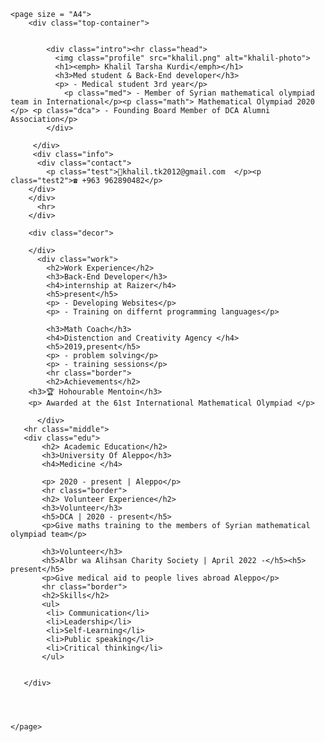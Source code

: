 <html>
<head>
<meta charset="utf-8">
<link rel="stylesheet" href="cv.css">
</head>

<body>

    <page size = "A4">
        <div class="top-container">


            <div class="intro"><hr class="head">
              <img class="profile" src="khalil.png" alt="khalil-photo">
              <h1><emph> Khalil Tarsha Kurdi</emph></h1> 
              <h3>Med student & Back-End developer</h3>
              <p> - Medical student 3rd year</p>
                <p class="med"> - Member of Syrian mathematical olympiad team in International</p><p class="math"> Mathematical Olympiad 2020 </p> <p class="dca"> - Founding Board Member of DCA Alumni Association</p>
            </div>
         
         </div>
         <div class="info">
          <div class="contact">
            <p class="test">📧khalil.tk2012@gmail.com  </p><p class="test2">☎ +963 962890482</p>
        </div>
        </div>
          <hr>
        </div>
          
        <div class="decor"> 
            
        </div>
          <div class="work">
            <h2>Work Experience</h2>
            <h3>Back-End Developer</h3>
            <h4>internship at Raizer</h4>
            <h5>present</h5>
            <p> - Developing Websites</p>
            <p> - Training on differnt programming languages</p>
            
            <h3>Math Coach</h3>
            <h4>Distenction and Creativity Agency </h4> 
            <h5>2019,present</h5>
            <p> - problem solving</p>
            <p> - training sessions</p>
            <hr class="border">
            <h2>Achievements</h2>
        <h3>🏆 Hohourable Mentoin</h3>
        <p> Awarded at the 61st International Mathematical Olympiad </p>
         
          </div>
       <hr class="middle">
       <div class="edu">
           <h2> Academic Education</h2>
           <h3>University Of Aleppo</h3>
           <h4>Medicine </h4>

           <p> 2020 - present | Aleppo</p>
           <hr class="border">
           <h2> Volunteer Experience</h2>
           <h3>Volunteer</h3>
           <h5>DCA | 2020 - present</h5>
           <p>Give maths training to the members of Syrian mathematical olympiad team</p>

           <h3>Volunteer</h3>
           <h5>Albr wa Alihsan Charity Society | April 2022 -</h5><h5> present</h5>
           <p>Give medical aid to people lives abroad Aleppo</p>
           <hr class="border">
           <h2>Skills</h2>
           <ul>
            <li> Communication</li>
            <li>Leadership</li>
            <li>Self-Learning</li>
            <li>Public speaking</li>
            <li>Critical thinking</li>
           </ul>


       </div> 




    </page>
  
</body>
</html>
